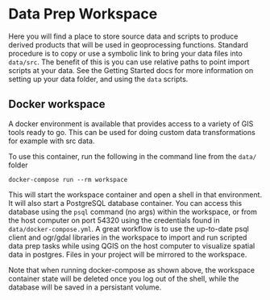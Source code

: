 # Data Prep Workspace

Here you will find a place to store source data and scripts to produce derived
products that will be used in geoprocessing functions.  Standard procedure is to copy or use a symbolic link to bring your data files into `data/src`.  The benefit of this is you can use relative paths to point import scripts at your data.  See the Getting Started docs for more information on setting up your data folder, and using the `data` scripts.

## Docker workspace

A docker environment is available that provides access to a variety of GIS tools ready to go.  This can be used for doing custom data transformations for example with src data.

To use this container, run the following in the command line from the `data/` folder
```
docker-compose run --rm workspace
```

This will start the workspace container and open a shell in that environment.
It will also start a PostgreSQL database container. You can access this database using the `psql` command (no args) within the workspace, or from the host computer on port 54320 using the credentials found in `data/docker-compose.yml`. A great workflow is to use the up-to-date psql client and ogr/gdal libraries in the workspace to import and run scripted data prep tasks while using QGIS on the host computer to visualize spatial data in postgres. Files in your project will be mirrored to the workspace.

Note that when running docker-compose as shown above, the workspace container state will be deleted once you log out of the shell, while the database will be saved in a persistant volume.

